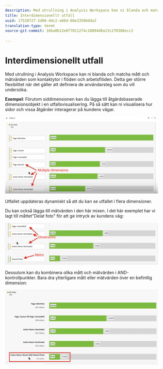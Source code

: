 ```yaml
---
description: Med utrullning i Analysis Workspace kan ni blanda och matcha mått och mätvärden som kontaktytor i flöden och arbetsflöden. Detta ger större flexibilitet när det gäller att definiera de användarsteg som du vill undersöka.
title: Interdimensionellt utfall
uuid: 17520727-2d06-4dc2-a66d-66e3350bdda3
translation-type: tm+mt
source-git-commit: 16ba0b12e0f70112f4c10804d0a13c278388ecc2

---
```



# Interdimensionellt utfall

Med utrullning i Analysis Workspace kan ni blanda och matcha mått och mätvärden som kontaktytor i flöden och arbetsflöden. Detta ger större flexibilitet när det gäller att definiera de användarsteg som du vill undersöka.

**Exempel**: Förutom siddimensionen kan du lägga till åtgärdsbaserade dimensionsobjekt i en utfallsvisualisering. På så sätt kan ni visualisera hur sidor och vissa åtgärder interagerar på kundens vägar.

![](assets/interdimensional-fallout1.png)

Utfallet uppdateras dynamiskt så att du kan se utfallet i flera dimensioner.

Du kan också lägga till mätvärden i den här mixen. I det här exemplet har vi lagt till måttet&quot;Delat foto&quot; för att ge intryck av kundens väg:

![](assets/interdimensional-fallout2.png)

Dessutom kan du kombinera olika mått och mätvärden i AND-kontrollpunkter. Bara dra ytterligare mått eller mätvärden över en befintlig dimension:

![](assets/interdimensional-fallout3.png)

